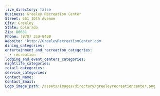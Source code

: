 ```yaml
---
live_directory: false
Business: Greeley Recreation Center
Street: 651 10th Avenue
City: Greeley
State: Colorado
Zip: 80631
Phone: (970) 350-9400
Website: 'http://GreeleyRecreationCenter.com'
dining_categories:
entertainment_and_recreation_categories:
  - recreation
lodging_and_event_centers_categories:
nightlife_categories:
retail_categories:
service_categories:
Contact_Name:
Contact_Email:
Logo_image_path: /assets/images/directory/greeleyrecreationcenter.png
---
```



